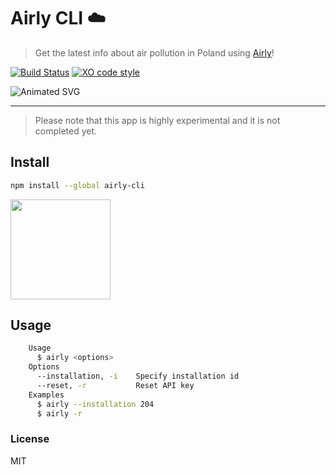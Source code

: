 # Airly CLI ☁️

> Get the latest info about air pollution in Poland using [Airly](https://airly.eu/en/)!

[![Build Status](https://travis-ci.org/xxczaki/airly-cli.svg?branch=master)](https://travis-ci.org/xxczaki/airly-cli) 
[![XO code style](https://img.shields.io/badge/code_style-XO-5ed9c7.svg)](https://github.com/xojs/xo) 

![Animated SVG](https://rawcdn.githack.com/xxczaki/airly-cli/master/animated.svg)

---

> Please note that this app is highly experimental and it is not completed yet.

## Install
```bash
npm install --global airly-cli
```

<a href="https://www.patreon.com/akepinski">
	<img src="https://c5.patreon.com/external/logo/become_a_patron_button@2x.png" width="160">
</a>

## Usage
```bash
	Usage
	  $ airly <options>
    Options
      --installation, -i    Specify installation id
      --reset, -r           Reset API key
	Examples
      $ airly --installation 204
      $ airly -r
```

### License

MIT
